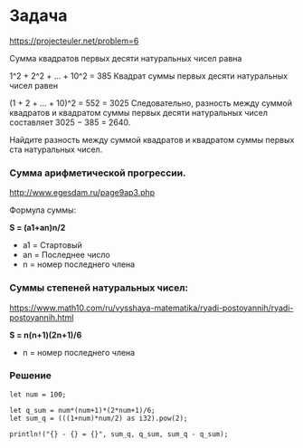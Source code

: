 # Задача
https://projecteuler.net/problem=6

Сумма квадратов первых десяти натуральных чисел равна

 1^2 + 2^2 + ... + 10^2 = 385
 Квадрат суммы первых десяти натуральных чисел равен

 (1 + 2 + ... + 10)^2 = 552 = 3025
 Следовательно, разность между суммой квадратов и квадратом суммы первых десяти натуральных чисел составляет 3025 − 385 = 2640.

 Найдите разность между суммой квадратов и квадратом суммы первых ста натуральных чисел.
 
### Сумма арифметической прогрессии.
 http://www.egesdam.ru/page9ap3.php
 
 Формула суммы:
 
 **S = (a1+an)n/2**
 - a1 = Стартовый 
 - an = Последнее число
 - n = номер последнего члена
 
 ### Суммы степеней натуральных чисел:
 https://www.math10.com/ru/vysshaya-matematika/ryadi-postoyannih/ryadi-postoyannih.html
 
 **S = n(n+1)(2n+1)/6**
 - n = номер последнего члена
 
 ### Решение
```
let num = 100;

let q_sum = num*(num+1)*(2*num+1)/6;
let sum_q = (((1+num)*num/2) as i32).pow(2);

println!("{} - {} = {}", sum_q, q_sum, sum_q - q_sum);
```
 ​